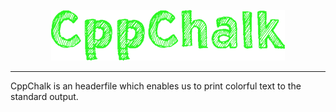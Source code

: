 <p align = "center"><img src = "images/banner.png"></p>

---

CppChalk is an headerfile which enables us to print colorful text to the standard output.